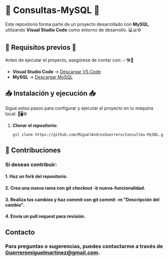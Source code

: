 # 📌 Consultas-MySQL 📌

Este repositorio forma parte de un proyecto desarrollado con **MySQL**, utilizando **Visual Studio Code** como entorno de desarrollo. 💻📊⚙️

## 🔧 Requisitos previos 🔧

Antes de ejecutar el proyecto, asegúrese de contar con: ✅🛠️📌

- **Visual Studio Code** → [Descargar VS Code](https://code.visualstudio.com/)
- **MySQL** → [Descargar MySQL](https://www.mysql.com/downloads/)

## 📥 Instalación y ejecución 📥

Sigue estos pasos para configurar y ejecutar el proyecto en tu máquina local: 🔄🖥️⚙️

1. **Clonar el repositorio:**
   ```bash
   git clone https://github.com/MiguelAndresGuerrero/Consultas-MySQL.git

## 🤝 Contribuciones
### Si deseas contribuir:

#### 1. Haz un fork del repositorio.
#### 2. Crea una nueva rama con git checkout -b nueva-funcionalidad.
#### 3. Realiza tus cambios y haz commit con git commit -m "Descripción del cambio".
#### 4. Envía un pull request para revisión.
   
## Contacto
### Para preguntas o sugerencias, puedes contactarme a través de Guerreromiguelmartinez@gmail.com.
